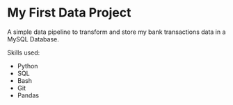 <h1>My First Data Project</h1>

A simple data pipeline to transform and store my bank transactions data in a MySQL Database.

Skills used:
- Python
- SQL
- Bash
- Git
- Pandas
